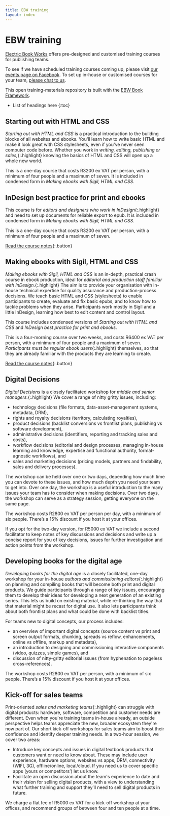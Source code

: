 ```yaml
---
title: EBW training
layout: index
---
```


# EBW training

[Electric Book Works](http://electricbookworks.com) offers pre-designed and customised training courses for publishing teams.

To see if we have scheduled training courses coming up, please visit [our events page on Facebook](https://www.facebook.com/pages/Electric-Book-Works/531070060272349?sk=events). To set up in-house or customised courses for your team, [please chat to us](http://electricbookworks.com/contact).

This open training-materials repository is built with the [EBW Book Framework](https://github.com/electricbookworks/book-framework).

*	List of headings here
{:toc}

## Starting out with HTML and CSS

*Starting out with HTML and CSS* is a practical introduction to the building blocks of all websites and ebooks. You'll learn how to write basic HTML and make it look great with CSS stylesheets, even if you've never seen computer code before. Whether you work in *writing, editing, publishing or sales,*{:.highlight} knowing the basics of HTML and CSS will open up a whole new world.

This is a one-day course that costs R3200 ex VAT per person, with a minimum of four people and a maximum of seven. It is included in condensed form in *Making ebooks with Sigil, HTML and CSS*.

## InDesign best practice for print and ebooks

This course is for *editors and designers who work in InDesign*{:.highlight} and need to set up documents for reliable export to epub. It is included in condensed form in *Making ebooks with Sigil, HTML and CSS*.

This is a one-day course that costs R3200 ex VAT per person, with a minimum of four people and a maximum of seven.

[Read the course notes](indesign-for-epub/0-3-contents.html){:.button}

## Making ebooks with Sigil, HTML and CSS

*Making ebooks with Sigil, HTML and CSS* is an in-depth, practical crash course in ebook production, ideal for *editorial and production staff familiar with InDesign.*{:.highlight} The aim is to provide your organisation with in-house technical expertise for quality assurance and production-process decisions. We teach basic HTML and CSS (stylesheets) to enable participants to create, evaluate and fix basic epubs, and to know how to tackle problems when they arise. Participants work mostly in Sigil and a little InDesign, learning how best to edit content and control layout. 

This course includes condensed versions of *Starting out with HTML and CSS* and *InDesign best practice for print and ebooks*.

This is a four-morning course over two weeks, and costs R6400 ex VAT per person, with a minimum of four people and a maximum of seven. *Participants must be regular ebook users*{:.highlight} themselves, so that they are already familiar with the products they are learning to create.

[Read the course notes](making-ebooks/0-3-contents.html){:.button}

## Digital Decisions

*Digital Decisions* is a closely facilitated workshop for *middle and senior managers.*{:.highlight} We cover a range of nitty gritty issues, including:

*	technology decisions (file formats, data-asset-management systems, metadata, DRM), 
*	rights and royalty decisions (territory, calculating royalties), 
*	product decisions (backlist conversions vs frontlist plans, publishing vs software development), 
*	administrative decisions (identifiers, reporting and tracking sales and costs), 
*	workflow decisions (editorial and design processes, managing in-house learning and knowledge, expertise and functional authority, format-agnostic workflows), and 
*	sales and marketing decisions (pricing models, partners and findability, sales and delivery processes).

The workshop can be held over one or two days, depending how much time you can devote to these issues, and how much depth you need your team to get into. Over one day, the workshop is a useful introduction to the many issues your team has to consider when making decisions. Over two days, the workshop can serve as a strategy session, getting everyone on the same page.

The workshop costs R2800 ex VAT per person per day, with a minimum of six people. There’s a 15% discount if you host it at your offices.

If you opt for the two-day version, for R5000 ex VAT we include a second facilitator to keep notes of key discussions and decisions and write up a concise report for you of key decisions, issues for further investigation and action points from the workshop.

## Developing books for the digital age 

*Developing books for the digital age* is a closely facilitated, one-day workshop for your in-house *authors and commissioning editors*{:.highlight} on planning and compiling books that will become both print and digital products. We guide participants through a range of key issues, encouraging them to develop their ideas for developing a next generation of an existing series. This lets us build on existing material, while re-thinking the way that that material might be recast for digital use. It also lets participants think about both frontlist plans and what could be done with backlist titles.

For teams new to digital concepts, our process includes:

*	an overview of important digital concepts (source content vs print and screen output formats, chunking, spreads vs reflow, enhancements, online vs offline, markup and metadata), 
*	an introduction to designing and commissioning interactive components (video, quizzes, simple games), and 
*	discussion of nitty-gritty editorial issues (from hyphenation to pageless cross-references).

The workshop costs R2800 ex VAT per person, with a minimum of six people. There’s a 15% discount if you host it at your offices.

## Kick-off for sales teams

Print-oriented *sales and marketing teams*{:.highlight} can struggle with digital products: hardware, software, competition and customer needs are different. Even when you're training teams in-house already, an outside perspective helps teams appreciate the new, broader ecosystem they're now part of. Our short kick-off workshops for sales teams aim to boost their confidence and identify deeper training needs. In a two-hour session, we cover two areas:

*	Introduce key concepts and issues in digital textbook products that customers want or need to know about. These may include user experience, hardware options, websites vs apps, DRM, connectivity (WIFI, 3G), offline/online, local/cloud. If you need us to cover specific apps (yours or competitors’) let us know.
*	Facilitate an open discussion about the team's experience to date and their vision for selling digital products, with a view to understanding what further training and support they’ll need to sell digital products in future.

We charge a flat fee of R5000 ex VAT for a kick-off workshop at your offices, and recommend groups of between four and ten people at a time.

